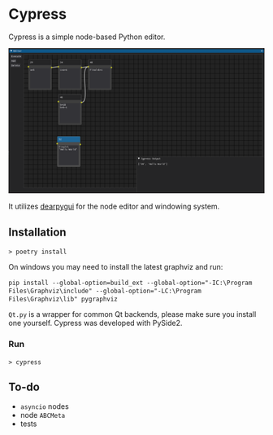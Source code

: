 # Cypress

Cypress is a simple node-based Python editor.

![](https://raw.githubusercontent.com/GRAYgoose124/cypress/main/screenshots/cypress_1.png)

It utilizes [dearpygui](https://github.com/hoffstadt/DearPyGui) for the node editor and windowing system.

## Installation
    > poetry install

On windows you may need to install the latest graphviz and run:

    pip install --global-option=build_ext --global-option="-IC:\Program Files\Graphviz\include" --global-option="-LC:\Program Files\Graphviz\lib" pygraphviz

`Qt.py` is a wrapper for common Qt backends, please make sure you install one yourself. Cypress was developed with PySide2. 

### Run
    > cypress

## To-do
- `asyncio` nodes
- node `ABCMeta`
- tests